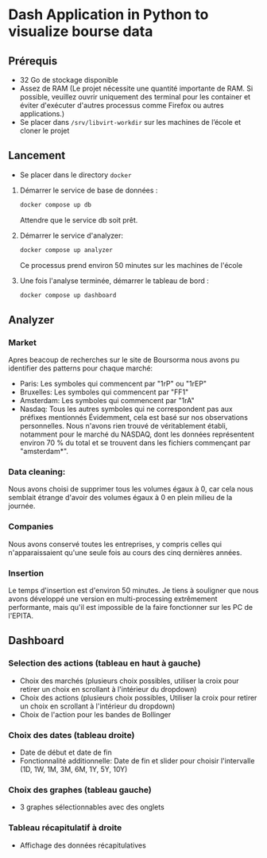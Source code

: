 # Dash Application in Python to visualize bourse data

## Prérequis

- 32 Go de stockage disponible
- Assez de RAM (Le projet nécessite une quantité importante de RAM. Si possible, veuillez ouvrir uniquement des terminal pour les container et éviter d'exécuter d'autres processus comme Firefox ou autres applications.)
- Se placer dans `/srv/libvirt-workdir` sur les machines de l’école et cloner le projet

## Lancement

- Se placer dans le directory `docker`
1. Démarrer le service de base de données :
   
   ```sh
   docker compose up db
   ```
   Attendre que le service db soit prêt.

2. Démarrer le service d'analyzer:
   
   ```sh
   docker compose up analyzer
   ```
   Ce processus prend environ 50 minutes sur les machines de l'école

3. Une fois l'analyse terminée, démarrer le tableau de bord :

   ```sh
   docker compose up dashboard
   ```

## Analyzer

### Market 
Apres beacoup de recherches sur le site de Boursorma nous avons pu identifier des patterns pour chaque marché: 
 - Paris: Les symboles qui commencent par "1rP" ou "1rEP" 
 - Bruxelles: Les symboles qui commencent par "FF1"
 - Amsterdam: Les symboles qui commencent par "1rA"
 - Nasdaq: Tous les autres symboles qui ne correspondent pas aux préfixes mentionnés
Évidemment, cela est basé sur nos observations personnelles. Nous n'avons rien trouvé de véritablement établi, notamment pour le marché du NASDAQ, dont les données représentent environ 70 % du total et se trouvent dans les fichiers commençant par "amsterdam*".

### Data cleaning: 

Nous avons choisi de supprimer tous les volumes égaux à 0, car cela nous semblait étrange d'avoir des volumes égaux à 0 en plein milieu de la journée.

### Companies 

Nous avons conservé toutes les entreprises, y compris celles qui n'apparaissaient qu'une seule fois au cours des cinq dernières années.

### Insertion

Le temps d'insertion est d'environ 50 minutes. Je tiens à souligner que nous avons développé une version en multi-processing extrêmement performante, mais qu'il est impossible de la faire fonctionner sur les PC de l'EPITA.


## Dashboard

### Selection des actions (tableau en haut à gauche)

- Choix des marchés (plusieurs choix possibles, utiliser la croix pour retirer un choix en scrollant à l'intérieur du dropdown)
- Choix des actions (plusieurs choix possibles, Utiliser la croix pour retirer un choix en scrollant à l'intérieur du dropdown)
- Choix de l'action pour les bandes de Bollinger


### Choix des dates (tableau droite)

- Date de début et date de fin
- Fonctionnalité additionnelle: Date de fin et slider pour choisir l'intervalle (1D, 1W, 1M, 3M, 6M, 1Y, 5Y, 10Y)


### Choix des graphes (tableau gauche)

- 3 graphes sélectionnables avec des onglets


### Tableau récapitulatif à droite

- Affichage des données récapitulatives

